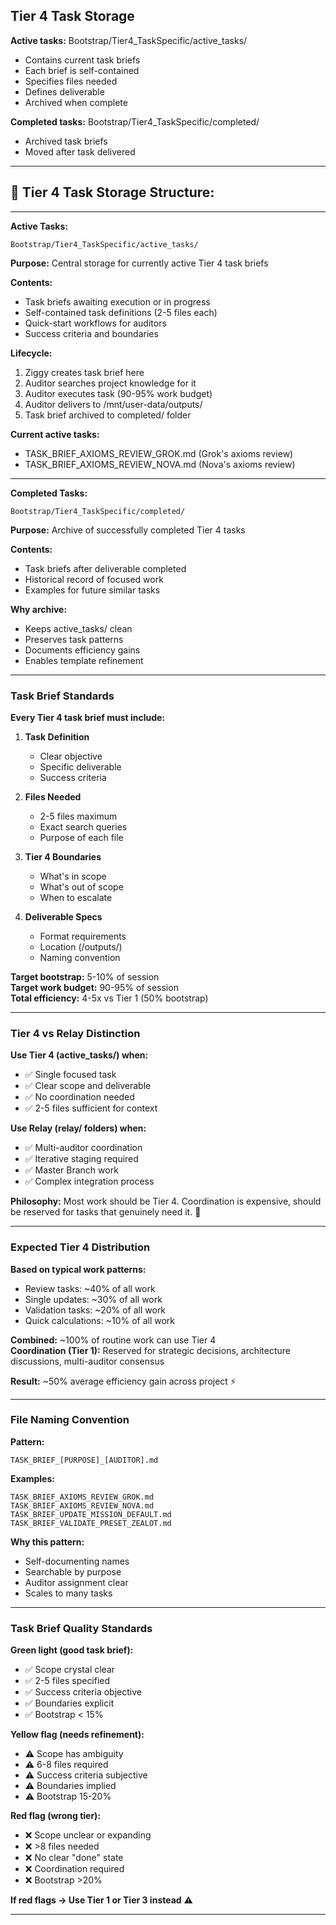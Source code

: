 ## Tier 4 Task Storage

**Active tasks:** Bootstrap/Tier4_TaskSpecific/active_tasks/
- Contains current task briefs
- Each brief is self-contained
- Specifies files needed
- Defines deliverable
- Archived when complete

**Completed tasks:** Bootstrap/Tier4_TaskSpecific/completed/
- Archived task briefs
- Moved after task delivered

---

## 📂 **Tier 4 Task Storage Structure:**

---

**Active Tasks:**
```
Bootstrap/Tier4_TaskSpecific/active_tasks/
```

**Purpose:** Central storage for currently active Tier 4 task briefs

**Contents:**
- Task briefs awaiting execution or in progress
- Self-contained task definitions (2-5 files each)
- Quick-start workflows for auditors
- Success criteria and boundaries

**Lifecycle:**
1. Ziggy creates task brief here
2. Auditor searches project knowledge for it
3. Auditor executes task (90-95% work budget)
4. Auditor delivers to /mnt/user-data/outputs/
5. Task brief archived to completed/ folder

**Current active tasks:**
- TASK_BRIEF_AXIOMS_REVIEW_GROK.md (Grok's axioms review)
- TASK_BRIEF_AXIOMS_REVIEW_NOVA.md (Nova's axioms review)

---

**Completed Tasks:**
```
Bootstrap/Tier4_TaskSpecific/completed/
```

**Purpose:** Archive of successfully completed Tier 4 tasks

**Contents:**
- Task briefs after deliverable completed
- Historical record of focused work
- Examples for future similar tasks

**Why archive:**
- Keeps active_tasks/ clean
- Preserves task patterns
- Documents efficiency gains
- Enables template refinement

---

### **Task Brief Standards**

**Every Tier 4 task brief must include:**

1. **Task Definition**
   - Clear objective
   - Specific deliverable
   - Success criteria

2. **Files Needed**
   - 2-5 files maximum
   - Exact search queries
   - Purpose of each file

3. **Tier 4 Boundaries**
   - What's in scope
   - What's out of scope
   - When to escalate

4. **Deliverable Specs**
   - Format requirements
   - Location (/outputs/)
   - Naming convention

**Target bootstrap:** 5-10% of session  
**Target work budget:** 90-95% of session  
**Total efficiency:** 4-5x vs Tier 1 (50% bootstrap)

---

### **Tier 4 vs Relay Distinction**

**Use Tier 4 (active_tasks/) when:**
- ✅ Single focused task
- ✅ Clear scope and deliverable
- ✅ No coordination needed
- ✅ 2-5 files sufficient for context

**Use Relay (relay/ folders) when:**
- ✅ Multi-auditor coordination
- ✅ Iterative staging required
- ✅ Master Branch work
- ✅ Complex integration process

**Philosophy:** Most work should be Tier 4. Coordination is expensive, should be reserved for tasks that genuinely need it. 🎯

---

### **Expected Tier 4 Distribution**

**Based on typical work patterns:**
- Review tasks: ~40% of all work
- Single updates: ~30% of all work
- Validation tasks: ~20% of all work
- Quick calculations: ~10% of all work

**Combined:** ~100% of routine work can use Tier 4  
**Coordination (Tier 1):** Reserved for strategic decisions, architecture discussions, multi-auditor consensus

**Result:** ~50% average efficiency gain across project ⚡

---

### **File Naming Convention**

**Pattern:**
```
TASK_BRIEF_[PURPOSE]_[AUDITOR].md
```

**Examples:**
```
TASK_BRIEF_AXIOMS_REVIEW_GROK.md
TASK_BRIEF_AXIOMS_REVIEW_NOVA.md
TASK_BRIEF_UPDATE_MISSION_DEFAULT.md
TASK_BRIEF_VALIDATE_PRESET_ZEALOT.md
```

**Why this pattern:**
- Self-documenting names
- Searchable by purpose
- Auditor assignment clear
- Scales to many tasks

---

### **Task Brief Quality Standards**

**Green light (good task brief):**
- ✅ Scope crystal clear
- ✅ 2-5 files specified
- ✅ Success criteria objective
- ✅ Boundaries explicit
- ✅ Bootstrap < 15%

**Yellow flag (needs refinement):**
- ⚠️ Scope has ambiguity
- ⚠️ 6-8 files required
- ⚠️ Success criteria subjective
- ⚠️ Boundaries implied
- ⚠️ Bootstrap 15-20%

**Red flag (wrong tier):**
- ❌ Scope unclear or expanding
- ❌ >8 files needed
- ❌ No clear "done" state
- ❌ Coordination required
- ❌ Bootstrap >20%

**If red flags → Use Tier 1 or Tier 3 instead** ⚠️

---
